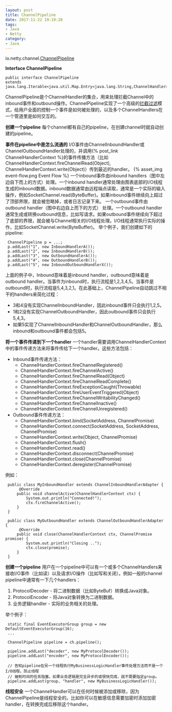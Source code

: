 ```yaml
---
layout: post
title: ChannelPipeline
date: 2017-11-22 19:19:28
tags:
- Java
- Netty
category:
- Java
---
```

io.netty.channel.[ChannelPipeline](http://netty.io/4.0/api/io/netty/channel/ChannelPipeline.html)

**Interface ChannelPipeline**

```
public interface ChannelPipeline 
extends java.lang.Iterable<java.util.Map.Entry<java.lang.String,ChannelHandler>>
```
ChannelPipeline是个ChannelHandler的集合，用来处理拦截Channel中的inbound事件和outbound操作。ChannelPipeline实现了一个高级的[拦截过滤](http://www.oracle.com/technetwork/java/interceptingfilter-142169.html  )模式，给用户全面的控制一个事件是如何被处理的，以及多个ChannelHandlers在一个管道里是如何交互的。

**创建一个pipeline**
每个channel都有自己的pipeline，在创建channel时就自动创建的pipeline。

**事件在pipeline中是怎么流通的**
I/O事件由ChannelInboundHandler或ChannelOutboundHandler处理的，并调用{% post_link ChannelHandlerContext %}的事件传播方法（比如ChannelHandlerContext.fireChannelRead(Object), ChannelHandlerContext.write(Object)）传到最近的handler。
{% asset_img event-flow.png Event Flow %}
一个inbound事件由inbound handlers（图中左边自下而上的方式）处理。一个inbound handler通常处理由图表底部的I/O线程生成的inbound数据。inbound数据通常由远程端点读取，通常是一个实际的输入操作，例如SocketChannel.read(ByteBuffer)。如果inbound事件继续向上超过了顶部界限，就会被忽略掉，或者日志记录下来。
一个outbound事件由outbound handler（图中右边自上而下的方式） 处理。一个outbound handler通常生成或转换outbound信息，比如写请求。如果outbound事件继续向下超过了底部的界限，就会被与Channel相关的I/O线程处理。I/O线程通常执行实际的操作，比如SocketChannel.write(ByteBuffer)。
举个例子，我们创建如下的pipeline:
```
 ChannelPipeline p = ...;
 p.addLast("1", new InboundHandlerA());
 p.addLast("2", new InboundHandlerB());
 p.addLast("3", new OutboundHandlerA());
 p.addLast("4", new OutboundHandlerB());
 p.addLast("5", new InboundOutboundHandlerX());
```
上面的例子中，Inbound意味着是inbound handler，outbound意味着是outbound handler。当事件为inbound时，执行流程是1,2,3,4,5。当事件是outbound时，执行流程是5,4,3,2,1。在此基础上，ChannelPipeline自动跳过不相干的handlers来简化过程：
- 3和4没有实现ChannelInboundHandler，因此inbound事件只会执行1,2,5。
- 1和2没有实现ChannelOutboundHandler，因此outbound事件只会执行5,4,3。
- 如果5实现了ChannelInboundHandler和ChannelOutboundHandler，那么inbound和outbound事件都会包括5。

**将一个事件传递到下一个handler**
一个handler需要调用ChannelHandlerContext中的事件传递方法来将事件传给下一个handler。这些方法包括：
- Inbound事件传递方法：
    - ChannelHandlerContext.fireChannelRegistered()
    - ChannelHandlerContext.fireChannelActive()
    - ChannelHandlerContext.fireChannelRead(Object)
    - ChannelHandlerContext.fireChannelReadComplete()
    - ChannelHandlerContext.fireExceptionCaught(Throwable)
    - ChannelHandlerContext.fireUserEventTriggered(Object)
    - ChannelHandlerContext.fireChannelWritabilityChanged()
    - ChannelHandlerContext.fireChannelInactive()
    - ChannelHandlerContext.fireChannelUnregistered()
- Outbound事件传递方法：
    - ChannelHandlerContext.bind(SocketAddress, ChannelPromise)
    - ChannelHandlerContext.connect(SocketAddress, SocketAddress, ChannelPromise)
    - ChannelHandlerContext.write(Object, ChannelPromise)
    - ChannelHandlerContext.flush()
    - ChannelHandlerContext.read()
    - ChannelHandlerContext.disconnect(ChannelPromise)
    - ChannelHandlerContext.close(ChannelPromise)
    - ChannelHandlerContext.deregister(ChannelPromise)

例如：
```
 public class MyInboundHandler extends ChannelInboundHandlerAdapter {
      @Override
     public void channelActive(ChannelHandlerContext ctx) {
         System.out.println("Connected!");
         ctx.fireChannelActive();
     }
 }

 public class MyOutboundHandler extends ChannelOutboundHandlerAdapter {
      @Override
     public void close(ChannelHandlerContext ctx, ChannelPromise promise) {
         System.out.println("Closing ..");
         ctx.close(promise);
     }
 }
```

 **创建一个pipeline**
用户在一个pipeline中可以有一个或多个ChannelHandlers来接收I/O事件（比如读）以及请求I/O操作（比如写和关闭）。例如一般的channel pipeline中通常有一下几个handlers：
 1. ProtocolDecoder - 将二进制数据（比如ByteBuf）转换成Java对象。
 2. ProtocolEncoder - 将Java对象转换为二进制数据。
 3. 业务逻辑handler - 实际的业务相关的处理。

举个例子：
```
 static final EventExecutorGroup group = new DefaultEventExecutorGroup(16);
 ...

 ChannelPipeline pipeline = ch.pipeline();

 pipeline.addLast("decoder", new MyProtocolDecoder());
 pipeline.addLast("encoder", new MyProtocolEncoder());

 // 告知pipeline在另一个线程执行MyBusinessLogicHandler事件处理方法而不是一个I/O线程。防止线程
 // 被耗时间的任务阻塞。如果业务逻辑是完全异步的或很快完成，就不需要指定group。
 pipeline.addLast(group, "handler", new MyBusinessLogicHandler());
```

**线程安全**
一个ChannelHandler可以在任何时候被添加或移除，因为ChannelPipeline是线程安全的。比如你可以在敏感信息需要加密时添加加密handler，在转换完成后移除这个handler。